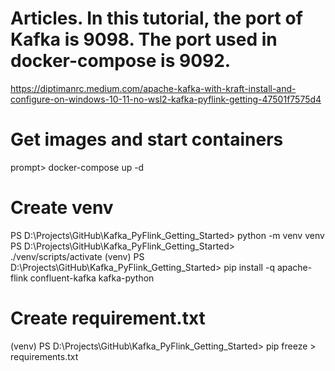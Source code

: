 # Articles. In this tutorial, the port of Kafka is 9098. The port used in docker-compose is 9092.
https://diptimanrc.medium.com/apache-kafka-with-kraft-install-and-configure-on-windows-10-11-no-wsl2-kafka-pyflink-getting-47501f7575d4


# Get images and start containers
prompt> docker-compose up -d

# Create venv
PS D:\Projects\GitHub\Kafka_PyFlink_Getting_Started> python -m  venv venv 
PS D:\Projects\GitHub\Kafka_PyFlink_Getting_Started> ./venv/scripts/activate 
(venv) PS D:\Projects\GitHub\Kafka_PyFlink_Getting_Started> pip install -q apache-flink confluent-kafka kafka-python

# Create requirement.txt
(venv) PS D:\Projects\GitHub\Kafka_PyFlink_Getting_Started> pip freeze > requirements.txt



